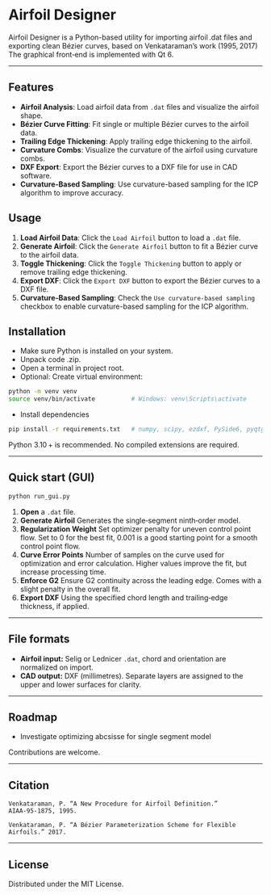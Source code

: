 # Airfoil Designer

Airfoil Designer is a Python-based utility for importing airfoil .dat files and exporting clean Bézier curves, based on Venkataraman’s work (1995, 2017)  
The graphical front‑end is implemented with Qt 6.

---

## Features

*   **Airfoil Analysis**: Load airfoil data from `.dat` files and visualize the airfoil shape.
*   **Bézier Curve Fitting**: Fit single or multiple Bézier curves to the airfoil data.
*   **Trailing Edge Thickening**: Apply trailing edge thickening to the airfoil.
*   **Curvature Combs**: Visualize the curvature of the airfoil using curvature combs.
*   **DXF Export**: Export the Bézier curves to a DXF file for use in CAD software.
*   **Curvature-Based Sampling**: Use curvature-based sampling for the ICP algorithm to improve accuracy.

## Usage

1.  **Load Airfoil Data**: Click the `Load Airfoil` button to load a `.dat` file.
2.  **Generate Airfoil**: Click the `Generate Airfoil` button to fit a Bézier curve to the airfoil data.
3.  **Toggle Thickening**: Click the `Toggle Thickening` button to apply or remove trailing edge thickening.
4.  **Export DXF**: Click the `Export DXF` button to export the Bézier curves to a DXF file.
5.  **Curvature-Based Sampling**: Check the `Use curvature-based sampling` checkbox to enable curvature-based sampling for the ICP algorithm.

## Installation
* Make sure Python is installed on your system. 
* Unpack code .zip.
* Open a terminal in project root.
* Optional: Create virtual environment: 

```bash
python -m venv venv
source venv/bin/activate          # Windows: venv\Scripts\activate
```

* Install dependencies

```bash
pip install -r requirements.txt   # numpy, scipy, ezdxf, PySide6, pyqtgraph
```
Python 3.10 + is recommended. No compiled extensions are required.

---

## Quick start (GUI)

```bash
python run_gui.py
```

1. **Open** a `.dat` file.  
2. **Generate Airfoil** Generates the single‑segment ninth‑order model.  
3. **Regularization Weight** Set optimizer penalty for uneven control point flow. Set to 0 for the best fit, 0.001 is a good starting point for a smooth control point flow.
4. **Curve Error Points** Number of samples on the curve used for optimization and error calculation. Higher values improve the fit, but increase processing time. 
7. **Enforce G2** Ensure G2 continuity across the leading edge. Comes with a slight penalty in the overall fit.
8. **Export DXF** Using the specified chord length and trailing‑edge thickness, if applied.

---

## File formats

* **Airfoil input:** Selig or Lednicer `.dat`, chord and orientation are normalized on import.  
* **CAD output:** DXF (millimetres). Separate layers are assigned to the upper and lower surfaces for clarity.

---

## Roadmap

* Investigate optimizing abcsisse for single segment model
  

Contributions are welcome.

---

## Citation


```text
Venkataraman, P. “A New Procedure for Airfoil Definition.” AIAA‑95‑1875, 1995.

Venkataraman, P. “A Bézier Parameterization Scheme for Flexible Airfoils.” 2017.
```

---

## License

Distributed under the MIT License.

